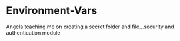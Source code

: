# Environment-Vars


Angela teaching me on creating a secret folder and file...security and authentication module
